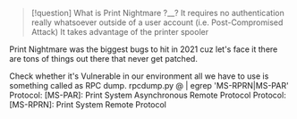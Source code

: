 
>[!question] What is Print Nightmare ?__?
>It requires no authentication really whatsoever outside of a user account (i.e. Post-Compromised Attack)
It takes advantage of the printer spooler

Print Nightmare was the biggest bugs to hit in 2021 cuz let's face it there are tons of things out there that never get patched.


Check whether it's Vulnerable in our environment all we have to use is something called as RPC dump.
rpcdump.py @<Domain Controller IP address> | egrep 'MS-RPRN|MS-PAR'
Protocol: [MS-PAR]: Print System Asynchronous Remote Protocol 
Protocol: [MS-RPRN]: Print System Remote Protocol
